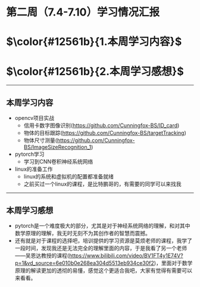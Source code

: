 # 第二周（7.4-7.10）学习情况汇报
$\color{#12561b}{1.本周学习内容}$
===
$\color{#12561b}{2.本周学习感想}$
===
---
## 本周学习内容
* opencv项目实战
    * 信用卡数字图像识别(https://github.com/Cunningfox-BS/ID_card)
    * 物体的目标跟踪(https://github.com/Cunningfox-BS/targetTracking)
    * 物体尺寸测量(https://github.com/Cunningfox-BS/ImageSizeRecognition_1)
* pytorch学习
    * 学习到CNN卷积神经系统网络
* linux的准备工作
    * linux的系统和虚拟机的配置都准备就绪
    * 之前买过一个linux的课程，是比特鹏哥的，有需要的同学可以来找我
  
---

## 本周学习感想
* pytorch是一个难度极大的部分，尤其是对于神经系统网络的理解，和对其中数学原理的理解，我无时无刻不为其创作者的智慧而震撼。
* 还有就是对于课程的选择吧，培训提供的学习资源是莫烦老师的课程，我学了一段时间，发现我还是无法完全的理解里面的内容，于是我看了另一个老师——吴恩达教授的课程(https://www.bilibili.com/video/BV1FT4y1E74V?p=1&vd_source=6e010b0e268ea304d5513eb934ce30f2)，里面对于数学原理的解读更加的透彻的易懂，感觉这个更适合我吧，大家有觉得有需要可以来看看。
